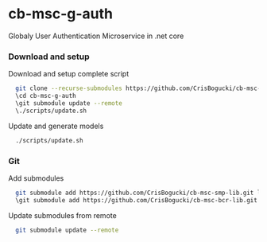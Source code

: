 # cb-msc-g-auth
Globaly User Authentication Microservice in .net core



### Download and setup

Download and setup complete script
```bash
  git clone --recurse-submodules https://github.com/CrisBogucki/cb-msc-g-auth.git
  \cd cb-msc-g-auth
  \git submodule update --remote
  \./scripts/update.sh
```

Update and generate models
```bash
  ./scripts/update.sh
```

### Git
Add submodules
```bash
  git submodule add https://github.com/CrisBogucki/cb-msc-smp-lib.git lib/smp-lib
  \git submodule add https://github.com/CrisBogucki/cb-msc-bcr-lib.git lib/bcr-lib
```

Update submodules from remote

```bash
  git submodule update --remote
```
